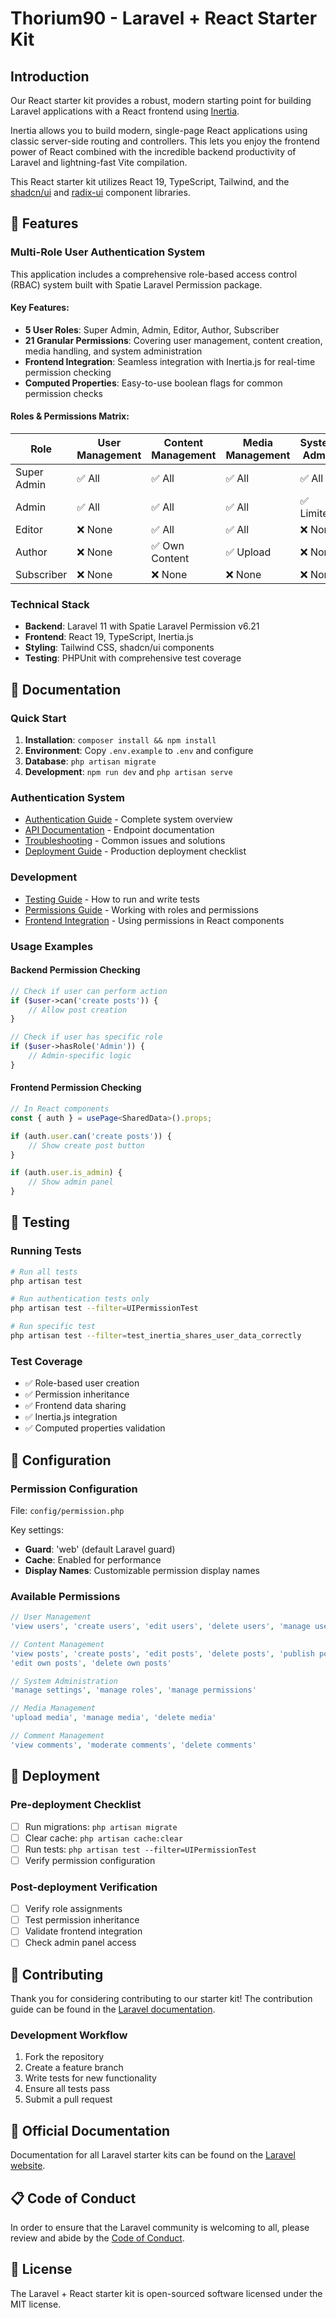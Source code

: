 # Thorium90 - Laravel + React Starter Kit

## Introduction

Our React starter kit provides a robust, modern starting point for building Laravel applications with a React frontend using [Inertia](https://inertiajs.com).

Inertia allows you to build modern, single-page React applications using classic server-side routing and controllers. This lets you enjoy the frontend power of React combined with the incredible backend productivity of Laravel and lightning-fast Vite compilation.

This React starter kit utilizes React 19, TypeScript, Tailwind, and the [shadcn/ui](https://ui.shadcn.com) and [radix-ui](https://www.radix-ui.com) component libraries.

## 🚀 Features

### Multi-Role User Authentication System
This application includes a comprehensive role-based access control (RBAC) system built with Spatie Laravel Permission package.

#### Key Features:
- **5 User Roles**: Super Admin, Admin, Editor, Author, Subscriber
- **21 Granular Permissions**: Covering user management, content creation, media handling, and system administration
- **Frontend Integration**: Seamless integration with Inertia.js for real-time permission checking
- **Computed Properties**: Easy-to-use boolean flags for common permission checks

#### Roles & Permissions Matrix:

| Role | User Management | Content Management | Media Management | System Admin |
|------|----------------|-------------------|------------------|--------------|
| Super Admin | ✅ All | ✅ All | ✅ All | ✅ All |
| Admin | ✅ All | ✅ All | ✅ All | ✅ Limited |
| Editor | ❌ None | ✅ All | ✅ All | ❌ None |
| Author | ❌ None | ✅ Own Content | ✅ Upload | ❌ None |
| Subscriber | ❌ None | ❌ None | ❌ None | ❌ None |

### Technical Stack
- **Backend**: Laravel 11 with Spatie Laravel Permission v6.21
- **Frontend**: React 19, TypeScript, Inertia.js
- **Styling**: Tailwind CSS, shadcn/ui components
- **Testing**: PHPUnit with comprehensive test coverage

## 📖 Documentation

### Quick Start
1. **Installation**: `composer install && npm install`
2. **Environment**: Copy `.env.example` to `.env` and configure
3. **Database**: `php artisan migrate`
4. **Development**: `npm run dev` and `php artisan serve`

### Authentication System
- [Authentication Guide](docs/authentication/README.md) - Complete system overview
- [API Documentation](docs/authentication/api.md) - Endpoint documentation
- [Troubleshooting](docs/authentication/troubleshooting.md) - Common issues and solutions
- [Deployment Guide](docs/authentication/deployment.md) - Production deployment checklist

### Development
- [Testing Guide](docs/testing/authentication-tests.md) - How to run and write tests
- [Permissions Guide](docs/development/permissions-guide.md) - Working with roles and permissions
- [Frontend Integration](docs/development/frontend-integration.md) - Using permissions in React components

### Usage Examples

#### Backend Permission Checking
```php
// Check if user can perform action
if ($user->can('create posts')) {
    // Allow post creation
}

// Check if user has specific role
if ($user->hasRole('Admin')) {
    // Admin-specific logic
}
```

#### Frontend Permission Checking
```typescript
// In React components
const { auth } = usePage<SharedData>().props;

if (auth.user.can('create posts')) {
    // Show create post button
}

if (auth.user.is_admin) {
    // Show admin panel
}
```

## 🧪 Testing

### Running Tests
```bash
# Run all tests
php artisan test

# Run authentication tests only
php artisan test --filter=UIPermissionTest

# Run specific test
php artisan test --filter=test_inertia_shares_user_data_correctly
```

### Test Coverage
- ✅ Role-based user creation
- ✅ Permission inheritance
- ✅ Frontend data sharing
- ✅ Inertia.js integration
- ✅ Computed properties validation

## 📄 Configuration

### Permission Configuration
File: `config/permission.php`

Key settings:
- **Guard**: 'web' (default Laravel guard)
- **Cache**: Enabled for performance
- **Display Names**: Customizable permission display names

### Available Permissions
```php
// User Management
'view users', 'create users', 'edit users', 'delete users', 'manage user roles'

// Content Management  
'view posts', 'create posts', 'edit posts', 'delete posts', 'publish posts'
'edit own posts', 'delete own posts'

// System Administration
'manage settings', 'manage roles', 'manage permissions'

// Media Management
'upload media', 'manage media', 'delete media'

// Comment Management
'view comments', 'moderate comments', 'delete comments'
```

## 🚀 Deployment

### Pre-deployment Checklist
- [ ] Run migrations: `php artisan migrate`
- [ ] Clear cache: `php artisan cache:clear`
- [ ] Run tests: `php artisan test --filter=UIPermissionTest`
- [ ] Verify permission configuration

### Post-deployment Verification
- [ ] Verify role assignments
- [ ] Test permission inheritance
- [ ] Validate frontend integration
- [ ] Check admin panel access

## 🤝 Contributing

Thank you for considering contributing to our starter kit! The contribution guide can be found in the [Laravel documentation](https://laravel.com/docs/contributions).

### Development Workflow
1. Fork the repository
2. Create a feature branch
3. Write tests for new functionality
4. Ensure all tests pass
5. Submit a pull request

## 📖 Official Documentation

Documentation for all Laravel starter kits can be found on the [Laravel website](https://laravel.com/docs/starter-kits).

## 📋 Code of Conduct

In order to ensure that the Laravel community is welcoming to all, please review and abide by the [Code of Conduct](https://laravel.com/docs/contributions#code-of-conduct).

## 📄 License

The Laravel + React starter kit is open-sourced software licensed under the MIT license.
